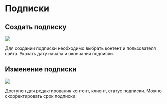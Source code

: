 # Подписки

## Создать подписку

[![](https://file.modx.pro/files/b/a/2/ba294b5e5f5a03048ec1986788f50dc5s.jpg)](https://file.modx.pro/files/b/a/2/ba294b5e5f5a03048ec1986788f50dc5.png)

Для создании подписки необходимо выбрать контент и пользователя сайта. Указать дату начала и окончания подписки.

## Изменение подписки

[![](https://file.modx.pro/files/4/8/a/48a40c0b7b1e1b48f2431905f39cf49es.jpg)](https://file.modx.pro/files/4/8/a/48a40c0b7b1e1b48f2431905f39cf49e.png)

Доступен для редактирования контент, клиент, статус подписки. Можно скорректировать срок подписки.

[4]: /components/22_PayAndSee/01_Интерфейс/04_Контент.md
[5]: /components/22_PayAndSee/01_Интерфейс/05_Тарифы.md
[6]: /components/22_PayAndSee/01_Интерфейс/06_Клиенты.md
[7]: /components/22_PayAndSee/01_Интерфейс/07_Подписки.md
[8]: /components/22_PayAndSee/01_Интерфейс/08_Статусы.md
[9]: /components/22_PayAndSee/01_Интерфейс/09_Оповещения.md
